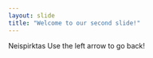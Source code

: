 ```yaml
---
layout: slide
title: "Welcome to our second slide!"
---
```

Neispirktas
Use the left arrow to go back!
